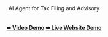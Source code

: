<div align="center">
AI Agent for Tax Filing and Advisory 
</div>
<br></br>
<div align="center">
   <a href="https://www.youtube.com/watch?v=AaxvfkI7mbM&ab_channel=ImranShaikh"><strong>➥ Video Demo</strong></a>
   <a href="https://66f930a292c9be1cb3088b77--sage-bavarois-69fa5e.netlify.app/"><strong>➥ Live Website Demo</strong></a>
  
